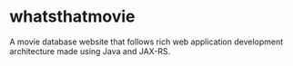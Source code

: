 # whatsthatmovie
A movie database website that follows rich web application development architecture made using Java and JAX-RS.
